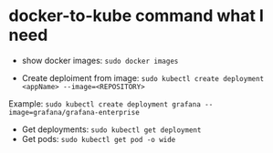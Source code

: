 # docker-to-kube command what I need

- show docker images: ```sudo docker images```

- Create deploiment from image: ```sudo kubectl create deployment <appName> --image=<REPOSITORY>```

Example: ```sudo kubectl create deployment grafana --image=grafana/grafana-enterprise```


- Get deployments: ```sudo kubectl get deployment```
- Get pods: ```sudo kubectl get pod -o wide```
